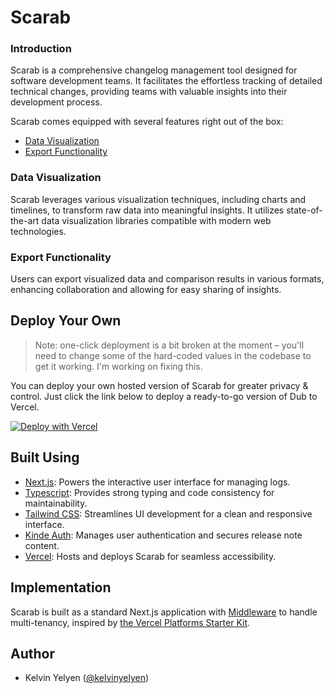 # Scarab
### Introduction
Scarab is a comprehensive changelog management tool designed for software development teams. It facilitates the effortless tracking of detailed technical changes, providing teams with valuable insights into their development process.

Scarab comes equipped with several features right out of the box:
- [Data Visualization](#data-visualization)
- [Export Functionality](#export-functionality)

### Data Visualization

Scarab leverages various visualization techniques, including charts and timelines, to transform raw data into meaningful insights. It utilizes state-of-the-art data visualization libraries compatible with modern web technologies.

### Export Functionality

Users can export visualized data and comparison results in various formats, enhancing collaboration and allowing for easy sharing of insights.


## Deploy Your Own

> Note: one-click deployment is a bit broken at the moment – you'll need to change some of the hard-coded values in the codebase to get it working. I'm working on fixing this.

You can deploy your own hosted version of Scarab for greater privacy & control. Just click the link below to deploy a ready-to-go version of Dub to Vercel.

[![Deploy with Vercel](https://vercel.com/button)]()

## Built Using
- [Next.js](https://nextjs.org/): Powers the interactive user interface for managing logs.
- [Typescript](https://www.typescriptlang.org/): Provides strong typing and code consistency for maintainability.
- [Tailwind CSS](https://tailwindcss.com/): Streamlines UI development for a clean and responsive interface.
- [Kinde Auth](https://kinde.com/): Manages user authentication and secures release note content.
- [Vercel](https://vercel.com/): Hosts and deploys Scarab for seamless accessibility.


## Implementation

Scarab is built as a standard Next.js application with [Middleware](https://nextjs.org/docs/advanced-features/middleware) to handle multi-tenancy, inspired by [the Vercel Platforms Starter Kit](https://github.com/vercel/platforms).

## Author

- Kelvin Yelyen ([@kelvinyelyen](https://twitter.com/kelvinyelyen))
